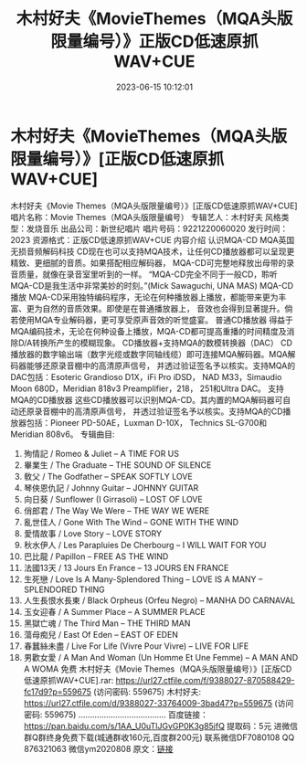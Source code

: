 ﻿---
title: 木村好夫《MovieThemes（MQA头版限量编号）》正版CD低速原抓WAV+CUE
date: 2023-06-15 10:12:01
categories: 古典音乐、新世纪、纯音雅乐
tags: 纯音雅乐
---
# 木村好夫《MovieThemes（MQA头版限量编号）》[正版CD低速原抓WAV+CUE]

木村好夫《Movie
Themes（MQA头版限量编号）》[正版CD低速原抓WAV+CUE]
唱片名称：Movie Themes（MQA头版限量编号）
专辑艺人：木村好夫
风格类型：发烧音乐
出品公司：新世纪唱片
唱片号码：9221220060020
发行时间：2023
资源格式：正版CD低速原抓WAV+CUE
内容介绍
认识MQA-CD MQA英国无损音频解码科技
CD现在也可以支持MQA技术，让任何CD播放器都可以呈现更精致、更细腻的音质。如果搭配相应解码器，
MQA-CD可完整地释放出母带的录音质量，就像在录音室里听到的一样。
“MQA-CD完全不同于一般CD，聆听MQA-CD是我生活中非常美妙的时刻。”(Mick Sawaguchi, UNA
MAS)
MQA-CD播放
MQA-CD采用独特编码程序，无论在何种播放器上播放，都能带来更为丰富、更为自然的音质效果。即使是在普通播放器上，
音效也会得到显著提升。倘若使用MQA专业解码器，更可享受原声音效的听觉盛宴。
普通CD播放器
得益于MQA编码技术，无论在何种设备上播放，MQA-CD都可提高重播的时间精度及消除D/A转换所产生的模糊现象。
CD播放器+支持MQA的数模转换器（DAC）
CD播放器的数字输出端（数字光缆或数字同轴线缆）即可连接MQA解码器。MQA解码器能够还原录音棚中的高清原声信号，
并透过验证签名予以核实。支持MQA的DAC包括：Esoteric Grandioso D1X，iFi Pro iDSD，
NAD M33，Simaudio Moon 680D，Meridian 818v3 Preamplifier，218，
251和Ultra DAC。
支持MQA的CD播放器
这些CD播放器可以识别MQA-CD。其内置的MQA解码器可自动还原录音棚中的高清原声信号，
并透过验证签名予以核实。支持MQA的CD播放器包括：Pioneer PD-50AE，Luxman D-10X，
Technics SL-G700和Meridian 808v6。
专辑曲目:
01. 殉情記 / Romeo & Juliet – A TIME FOR US
02. 畢業生 / The Graduate – THE SOUND OF SILENCE
03. 敎父 / The Godfather – SPEAK SOFTLY LOVE
04. 琴俠恩仇記 / Johnny Guitar – JOHNNY GUITAR
05. 向日葵 / Sunflower (I Girrasoli) – LOST OF LOVE
06. 俏郎君 / The Way We Were – THE WAY WE WERE
07. 亂世佳人 / Gone With The Wind – GONE WITH THE WIND
08. 愛情故事 / Love Story – LOVE STORY
09. 秋水伊人 / Les Parapluies De Cherbourg – I WILL WAIT FOR YOU
10. 巴比龍 / Papillon – FREE AS THE WIND
11. 法國13天 / 13 Jours En France – 13 JOURS EN FRANCE
12. 生死戀 / Love Is A Many-Splendored Thing – LOVE IS A MANY –
SPLENDORED THING
13. 人生長恨水長東 / Black Orpheus (Orfeu Negro) – MANHA DO
CARNAVAL
14. 玉女迎春 / A Summer Place – A SUMMER PLACE
15. 黑獄亡魂 / The Third Man – THE THIRD MAN
16. 蕩母痴兒 / East Of Eden – EAST OF EDEN
17. 春蠶絲未盡 / Live For Life (Vivre Pour Vivre) – LIVE FOR LIFE
18. 男歡女愛 / A Man And Woman (Un Homme Et Une Femme) – A MAN AND A
WOMA
免费 木村好夫《Movie Themes（MQA头版限量编号）》[正版CD低速原抓WAV+CUE].rar: https://url27.ctfile.com/f/9388027-870588429-fc17d9?p=559675
(访问密码: 559675)
木村好夫: https://url27.ctfile.com/d/9388027-33764009-3bad47?p=559675
(访问密码: 559675)
......................................
百度链接：https://pan.baidu.com/s/1AA_U0uTlJGvGP0K3g85jfQ
提取码：5元
进微信群Q群终身免费下载(城通群收160元,百度群200元)
联系微信DF7080108 QQ 876321063
微信ym2020808
原文：[链接](https://blog.sina.com.cn/s/blog_1647c7e76010312cj.html)